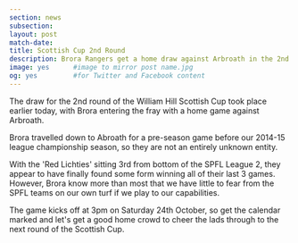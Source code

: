 ```yaml
---
section: news
subsection:
layout: post
match-date:
title: Scottish Cup 2nd Round
description: Brora Rangers get a home draw against Arbroath in the 2nd round of the William Hill Scottish Cup
image: yes      #image to mirror post name.jpg
og: yes         #for Twitter and Facebook content
---
```

The draw for the 2nd round of the William Hill Scottish Cup took place earlier today, with Brora entering the fray with a home game against Arbroath.

Brora travelled down to Abroath for a pre-season game before our 2014-15 league championship season, so they are not an entirely unknown entity. 

With the 'Red Lichties' sitting 3rd from bottom of the SPFL League 2, they appear to have finally found some form winning all of their last 3 games. However, Brora know more than most that we have little to fear from the SPFL teams on our own turf if we play to our capabilities.

The game kicks off at 3pm on Saturday 24th October, so get the calendar marked and let's get a good home crowd to cheer the lads through to the next round of the Scottish Cup. 